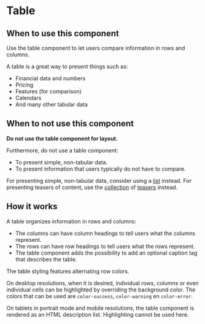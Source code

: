 # Table

## When to use this component

Use the table component to let users compare information in rows and columns.

A table is a great way to present things such as:
* Financial data and numbers
* Pricing
* Features (for comparison)
* Calendars
* And many other tabular data

## When to not use this component

**Do not use the table component for layout.**

Furthermore, do not use a table component:
* To present simple, non-tabular data.
* To present information that users typically do not have to compare.

For presenting simple, non-tabular data, consider using a <a href="{{path './list.html'}}">list</a> instead. For presenting teasers of content, use the <a href="{{path './collection.html'}}">collection</a> of <a href="{{path './teaser.html'}}">teasers</a> instead.

## How it works

A table organizes information in rows and columns:

* The columns can have column headings to tell users what the columns represent.
* The rows can have row headings to tell users what the rows represent.
* The table component adds the possibility to add an optional caption tag that describes the table.

The table styling features alternating row colors.

On desktop resolutions, when it is desired, individual rows, columns or even individual cells can be highlighted by overriding the background color. The colors that can be used are `color-success`, `color-warning` en `color-error`.

On tablets in portrait mode and mobile resolutions, the table component is rendered as an HTML description list. Highlighting cannot be used here.